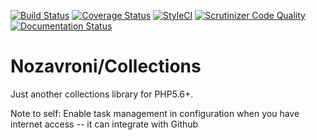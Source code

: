 [![Build Status](https://travis-ci.org/nozavroni/collections.svg?branch=master)](https://travis-ci.org/nozavroni/collections)
[![Coverage Status](https://coveralls.io/repos/github/nozavroni/collections/badge.svg?branch=master)](https://coveralls.io/github/nozavroni/collections?branch=master)
[![StyleCI](https://styleci.io/repos/77319219/shield?branch=master)](https://styleci.io/repos/77319219)
[![Scrutinizer Code Quality](https://scrutinizer-ci.com/g/nozavroni/collections/badges/quality-score.png?b=master)](https://scrutinizer-ci.com/g/nozavroni/collections/?branch=master)
[![Documentation Status](https://readthedocs.org/projects/nozavronicollections/badge/?version=latest)](http://nozavronicollections.readthedocs.io/en/latest/?badge=latest)

# Nozavroni/Collections

Just another collections library for PHP5.6+. 

Note to self: Enable task management in configuration when you have internet access -- it can integrate with Github
